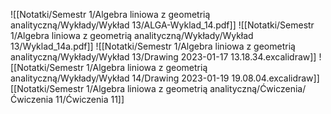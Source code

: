 ![[Notatki/Semestr 1/Algebra liniowa z geometrią analityczną/Wykłady/Wykład 13/ALGA-Wyklad_14.pdf]]
![[Notatki/Semestr 1/Algebra liniowa z geometrią analityczną/Wykłady/Wykład 13/Wyklad_14a.pdf]]
![[Notatki/Semestr 1/Algebra liniowa z geometrią analityczną/Wykłady/Wykład 13/Drawing 2023-01-17 13.18.34.excalidraw]]
![[Notatki/Semestr 1/Algebra liniowa z geometrią analityczną/Wykłady/Wykład 14/Drawing 2023-01-19 19.08.04.excalidraw]][[Notatki/Semestr 1/Algebra liniowa z geometrią analityczną/Ćwiczenia/Ćwiczenia 11/Ćwiczenia 11]]